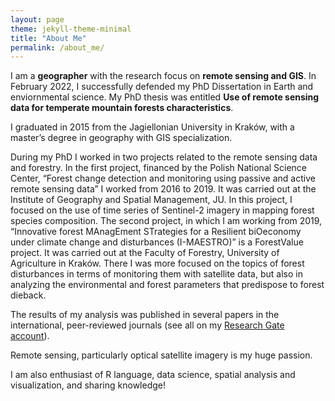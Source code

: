 ```yaml
---
layout: page
theme: jekyll-theme-minimal
title: "About Me"
permalink: /about_me/
---
```



I am a **geographer** with the research focus on **remote sensing and GIS**. In February 2022, I successfully defended my PhD Dissertation in Earth and enviornmental science. My PhD thesis was entitled  **Use of remote sensing data for temperate mountain forests characteristics**.

I graduated in 2015 from the Jagiellonian University in Kraków, with a master’s degree in geography with GIS specialization. 

During my PhD I worked in two projects related to the remote sensing data and forestry. In the first project, financed by the Polish National Science Center, “Forest change detection and monitoring using passive and active remote sensing data” I worked from 2016 to 2019. It was carried out at the Institute of Geography and Spatial Management, JU. In this project, I focused on the use of time series of Sentinel-2 imagery in mapping forest species composition. The second project, in which I am working from 2019, “Innovative forest MAnagEment STrategies for a Resilient biOeconomy under climate change and disturbances (I-MAESTRO)”  is a ForestValue project. It was carried out at the Faculty of Forestry, University of Agriculture in Kraków. There I was more focused on the topics of forest disturbances in terms of monitoring them with satellite data, but also in analyzing the environmental and forest parameters that predispose to forest dieback. 

The results of my analysis was published in several papers in the international, peer-reviewed journals (see all on my [Research Gate account](https://www.researchgate.net/profile/Ewa-Grabska)).

Remote sensing, particularly optical satellite imagery is my huge passion. 

I am also enthusiast of R language, data science, spatial analysis and visualization, and sharing knowledge! 
